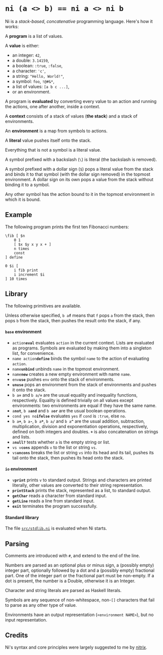 # `ni (a <> b) == ni a <> ni b`

Ni is a *stack-based*, *concatenative* programming language. Here's how it works:

A **program** is a list of values.

A **value** is either:

- an integer: `42`,
- a double: `3.14159`,
- a boolean: `:true`, `:false`,
- a character: `'c'`,
- a string: `"Hello, World!"`,
- a symbol: `foo`, `!@#&*`,
- a list of values: `[a b c ...]`,
- or an environment.

A program is **evaluated** by converting every value to an action and running the actions, one after another, inside a context.

A **context** consists of a stack of values (**the stack**) and a stack of environments.

An **environment** is a map from symbols to actions.

A **literal** value pushes itself onto the stack.

Everything that is not a symbol is a literal value.

A symbol prefixed with a backslash (`\`) is literal (the backslash is removed).

A symbol prefixed with a dollar sign (`$`) pops a literal value from the stack and binds it to that symbol (with the dollar sign removed) in the topmost environment. A dollar sign on its own pops a value from the stack without binding it to a symbol.

Any other symbol has the action bound to it in the topmost environment in which it is bound.

## Example

The following program prints the first ten Fibonacci numbers:

    \fib [ $n
        0 1
        [ $x $y x y x + ]
        n times
        const
    ] define

    0 $i [
        i fib print
        i increment $i
    ] 10 times

## Library

The following primitives are available.

Unless otherwise specified, `b a`**`f`** means that `f` pops `a` from the stack, then pops `b` from the stack, then pushes the result onto the stack, if any.

#### **`base`** environment

- `action`**`eval`** evaluates `action` in the current context. Lists are evaluated as programs. Symbols are evaluated by making them into a singleton list, for convenience.
- `name action`**`define`** binds the symbol `name` to the action of evaluating `action`.
- `name`**`unbind`** unbinds `name` in the topmost environment.
- `name`**`new`** creates a new empty environment with name `name`.
- `env`**`use`** pushes `env` onto the stack of environments.
- **`unuse`** pops an environment from the stack of environments and pushes it onto the stack.
- `b a`**`=`** and `b a`**`/=`** are the usual equality and inequality functions, respectively. Equality is defined trivially on all values except environments: two environments are equal if they have the same name.
- `a`**`not`**, `b a`**`and`** and `b a`**`or`** are the usual boolean operations.
- `cond yes no`**`ifelse`** evaluates `yes` if `cond` is `:true`, else `no`.
- `b a`**`+`**, `b a`**`-`**, `b a`**`*`**, `b a`**`/`** and `b a`**`^`** are the usual addition, subtraction, multiplication, division and exponentiation operations, respectively, defined on both integers and doubles. **`+`** is also concatenation on strings and lists.
- `a`**`null?`** tests whether `a` is the empty string or list.
- `vs v`**`cons`** appends `v` to the list or string `vs`.
- `vs`**`uncons`** breaks the list or string `vs` into its head and its tail, pushes its tail onto the stack, then pushes its head onto the stack.

#### **`io`** environment

- `v`**`print`** prints `v` to standard output. Strings and characters are printed literally, other values are converted to their string representation.
- **`printStack`** prints the stack, represented as a list, to standard output.
- **`getChar`** reads a character from standard input.
- **`getLine`** reads a line from standard input.
- **`exit`** terminates the program successfully.

#### Standard library

The file [`src/stdlib.ni`](https://git.monade.li/ni/tree/src/stdlib.ni) is evaluated when Ni starts.

## Parsing

Comments are introduced with `#`, and extend to the end of the line.

Numbers are parsed as an optional plus or minus sign, a (possibly empty) integer part, optionally followed by a dot and a (possibly empty) fractional part. One of the integer part or the fractional part must be non-empty. If a dot is present, the number is a Double, otherwise it is an Integer.

Character and string literals are parsed as Haskell literals.

Symbols are any sequence of non-whitespace, non-`[]` characters that fail to parse as any other type of value.

Environments have an output representation (`<environment NAME>`), but no input representation.

## Credits

Ni's syntax and core principles were largely suggested to me by [nitrix](https://github.com/nitrix).
